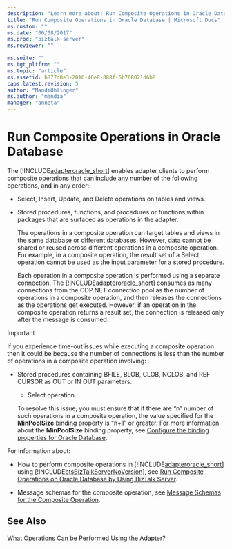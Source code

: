 ```yaml
---
description: "Learn more about: Run Composite Operations in Oracle Database"
title: "Run Composite Operations in Oracle Database | Microsoft Docs"
ms.custom: ""
ms.date: "06/08/2017"
ms.prod: "biztalk-server"
ms.reviewer: ""

ms.suite: ""
ms.tgt_pltfrm: ""
ms.topic: "article"
ms.assetid: b877d8e3-2016-40e8-888f-6b768021d6b8
caps.latest.revision: 5
author: "MandiOhlinger"
ms.author: "mandia"
manager: "anneta"
---
```

# Run Composite Operations in Oracle Database
The [!INCLUDE[adapteroracle_short](../../includes/adapteroracle-short-md.md)] enables adapter clients to perform composite operations that can include any number of the following operations, and in any order:  
  
- Select, Insert, Update, and Delete operations on tables and views.  
  
- Stored procedures, functions, and procedures or functions within packages that are surfaced as operations in the adapter.  
  
  The operations in a composite operation can target tables and views in the same database or different databases. However, data cannot be shared or reused across different operations in a composite operation. For example, in a composite operation, the result set of a Select operation cannot be used as the input parameter for a stored procedure.  
  
  Each operation in a composite operation is performed using a separate connection. The [!INCLUDE[adapteroracle_short](../../includes/adapteroracle-short-md.md)] consumes as many connections from the ODP.NET connection pool as the number of operations in a composite operation, and then releases the connections as the operations get executed. However, if an operation in the composite operation returns a result set, the connection is released only after the message is consumed.  
  
> [!IMPORTANT]
>  If you experience time-out issues while executing a composite operation then it could be because the number of connections is less than the number of operations in a composite operation involving:  
> 
> - Stored procedures containing BFILE, BLOB, CLOB, NCLOB, and REF CURSOR as OUT or IN OUT parameters.  
>   -   Select operation.  
> 
>   To resolve this issue, you must ensure that if there are “n” number of such operations in a composite operation, the value specified for the **MinPoolSize** binding property is “n+1” or greater. For more information about the **MinPoolSize** binding property, see [Configure the binding properties for Oracle Database](../../adapters-and-accelerators/adapter-oracle-database/configure-the-binding-properties-for-oracle-database.md).  
  
 For information about:  
  
- How to perform composite operations in [!INCLUDE[adapteroracle_short](../../includes/adapteroracle-short-md.md)] using [!INCLUDE[btsBizTalkServerNoVersion](../../includes/btsbiztalkservernoversion-md.md)], see [Run Composite Operations on Oracle Database by Using BizTalk Server](../../adapters-and-accelerators/adapter-oracle-database/run-composite-operations-on-oracle-database-using-biztalk-server.md).  
  
- Message schemas for the composite operation, see [Message Schemas for the Composite Operation](../../adapters-and-accelerators/adapter-oracle-database/message-schemas-for-the-composite-operation2.md).  
  
## See Also  
 [What Operations Can be Performed Using the Adapter?](https://msdn.microsoft.com/library/cc185219(v=bts.10).aspx)

